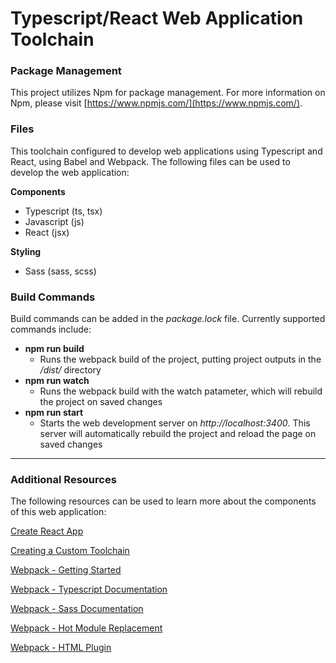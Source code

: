 # Typescript/React Web Application Toolchain

### **Package Management**
This project utilizes Npm for package management. For more information on Npm, please visit [https://www.npmjs.com/](https://www.npmjs.com/).

### **Files**
This toolchain configured to develop web applications using Typescript and React, using Babel and Webpack. The following files can be used to develop the web application:

**Components**
- Typescript (ts, tsx)
- Javascript (js)
- React (jsx)

**Styling**
- Sass (sass, scss)


### **Build Commands**
Build commands can be added in the *package.lock* file. Currently supported commands include:

- **npm run build**
    - Runs the webpack build of the project, putting project outputs in the */dist/* directory
- **npm run watch**
    - Runs the webpack build with the watch patameter, which will rebuild the project on saved changes
- **npm run start**
    - Starts the web development server on *http://localhost:3400*. This server will automatically rebuild the project and reload the page on saved changes

---

### Additional Resources
The following resources can be used to learn more about the components of this web application:

[Create React App](https://reactjs.org/docs/create-a-new-react-app.html#more-flexible-toolchains)

[Creating a Custom Toolchain](https://blog.usejournal.com/creating-a-react-app-from-scratch-f3c693b84658)

[Webpack - Getting Started](https://webpack.js.org/guides/getting-started/)

[Webpack - Typescript Documentation](https://webpack.js.org/guides/typescript/)

[Webpack - Sass Documentation](https://webpack.js.org/loaders/sass-loader/)

[Webpack - Hot Module Replacement](https://webpack.js.org/guides/hot-module-replacement/)

[Webpack - HTML Plugin](https://webpack.js.org/plugins/html-webpack-plugin/)